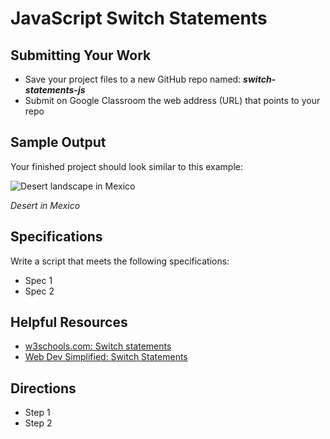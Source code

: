 ﻿# JavaScript Switch Statements

## Submitting Your Work
 - Save your project files to a new GitHub repo named: ***switch-statements-js***
 - Submit on Google Classroom the web address (URL) that points to your repo 

## Sample Output

Your finished project should look similar to this example:

![Desert landscape in Mexico](desert-mexico.png "Mexican Desert")

*Desert in Mexico*

## Specifications

Write a script that meets the following specifications:

- Spec 1
- Spec 2

## Helpful Resources

 - [w3schools.com: Switch statements](https://www.w3schools.com/js/js_switch.asp)
 - [Web Dev Simplified: Switch Statements](https://youtu.be/2gE2K8i5tvs?feature=shared)
 
## Directions

 - Step 1
 - Step 2


